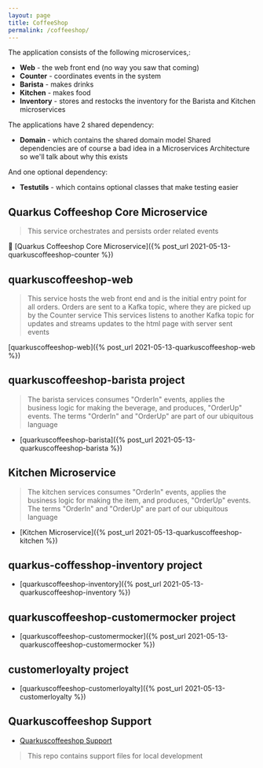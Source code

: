 ```yaml
---
layout: page
title: CoffeeShop
permalink: /coffeeshop/
---
```


The application consists of the following microservices,:

* **Web** - the web front end (no way you saw that coming)
* **Counter** - coordinates events in the system
* **Barista** - makes drinks
* **Kitchen** - makes food
* **Inventory** - stores and restocks the inventory for the Barista and Kitchen microservices

The applications have 2 shared dependency:

* **Domain** - which contains the shared domain model
Shared dependencies are of course a bad idea in a Microservices Architecture so we'll talk about why this exists

And one optional dependency:

* **Testutils** - which contains optional classes that make testing easier

## Quarkus Coffeeshop Core Microservice
>This service orchestrates and persists order related events

:link: [Quarkus Coffeeshop Core Microservice]({% post_url 2021-05-13-quarkuscoffeeshop-counter %})

## quarkuscoffeeshop-web
> This service hosts the web front end and is the initial entry point for all orders. Orders are sent to a Kafka topic, where they are picked up by the Counter service
This services listens to another Kafka topic for updates and streams updates to the html page with server sent events  

[quarkuscoffeeshop-web]({% post_url 2021-05-13-quarkuscoffeeshop-web %})


## quarkuscoffeeshop-barista project
>The barista services consumes "OrderIn" events, applies the business logic for making the beverage, and produces, "OrderUp" events. The terms "OrderIn" and "OrderUp" are part of our ubiquitous language
* [quarkuscoffeeshop-barista]({% post_url 2021-05-13-quarkuscoffeeshop-barista %})


## Kitchen Microservice
>The kitchen services consumes "OrderIn" events, applies the business logic for making the item, and produces, "OrderUp" events. The terms "OrderIn" and "OrderUp" are part of our ubiquitous language
* [Kitchen Microservice]({% post_url 2021-05-13-quarkuscoffeeshop-kitchen %})

## quarkus-coffesshop-inventory project
* [quarkuscoffeeshop-inventory]({% post_url 2021-05-13-quarkuscoffeeshop-inventory %})

## quarkuscoffeeshop-customermocker project
* [quarkuscoffeeshop-customermocker]({% post_url 2021-05-13-quarkuscoffeeshop-customermocker %})

## customerloyalty project
* [quarkuscoffeeshop-customerloyalty]({% post_url 2021-05-13-customerloyalty %})

## Quarkuscoffeeshop Support
* [Quarkuscoffeeshop Support](https://github.com/quarkuscoffeeshop/quarkuscoffeeshop-support)
>This repo contains support files for local development